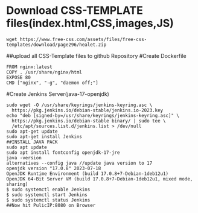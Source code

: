 # Download CSS-TEMPLATE files(index.html,CSS,images,JS)
```shell
wget https://www.free-css.com/assets/files/free-css-templates/download/page296/healet.zip
```
##upload all CSS-Template files to github Repository
#Create Dockerfile
```shell
FROM nginx:latest
COPY . /usr/share/nginx/html
EXPOSE 80
CMD ["nginx", "-g", "daemon off;"]
```

#Create Jenkins Server(java-17-openjdk)
```shell
sudo wget -O /usr/share/keyrings/jenkins-keyring.asc \
  https://pkg.jenkins.io/debian-stable/jenkins.io-2023.key
echo "deb [signed-by=/usr/share/keyrings/jenkins-keyring.asc]" \
  https://pkg.jenkins.io/debian-stable binary/ | sudo tee \
  /etc/apt/sources.list.d/jenkins.list > /dev/null
sudo apt-get update
sudo apt-get install Jenkins
##INSTALL JAVA PACK
sudo apt update
sudo apt install fontconfig openjdk-17-jre
java -version
alternatives --config java //update java version to 17
openjdk version "17.0.8" 2023-07-18
OpenJDK Runtime Environment (build 17.0.8+7-Debian-1deb12u1)
OpenJDK 64-Bit Server VM (build 17.0.8+7-Debian-1deb12u1, mixed mode, sharing)
$ sudo systemctl enable Jenkins
$ sudo systemctl start Jenkins
$ sudo systemctl status Jenkins
##Now hit PulicIP:8080 on Browser

